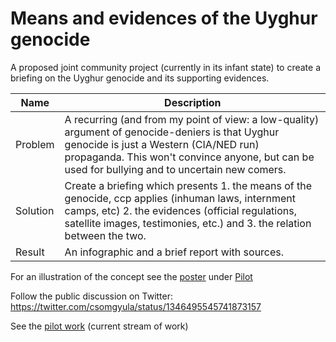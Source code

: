 # Means and evidences of the Uyghur genocide

A proposed joint community project (currently in its infant state) to create a briefing on the Uyghur genocide and its supporting evidences.

| Name     | Description                                                  |
| -------- | ------------------------------------------------------------ |
| Problem  | A recurring (and from my point of view: a low-quality) argument of genocide-deniers is that Uyghur genocide is just a Western (CIA/NED run) propaganda. This won't convince anyone, but can be used for bullying and to uncertain new comers. |
| Solution | Create a briefing which presents 1. the means of the genocide, ccp applies (inhuman laws, internment camps, etc) 2. the evidences (official regulations, satellite images, testimonies, etc.) and 3. the relation between the two. |
| Result   | An infographic and a brief report with sources.              |

For an illustration of the concept see the [poster](Pilot/MeansAndEvidencesPoster.pdf) under [Pilot](Pilot)

Follow the public discussion on Twitter: https://twitter.com/csomgyula/status/1346495545741873157

See the [pilot work](Pilot/Pilot.md) (current stream of work)

